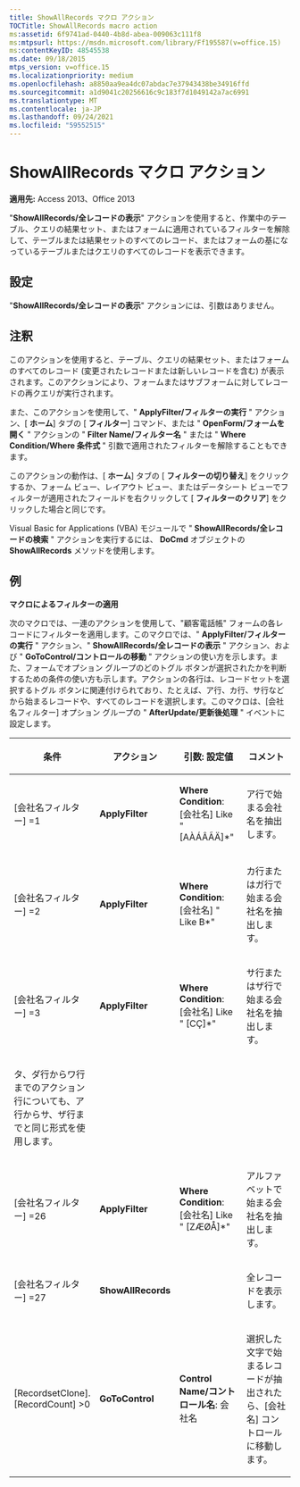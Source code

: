 ```yaml
---
title: ShowAllRecords マクロ アクション
TOCTitle: ShowAllRecords macro action
ms:assetid: 6f9741ad-0440-4b8d-abea-009063c111f8
ms:mtpsurl: https://msdn.microsoft.com/library/Ff195587(v=office.15)
ms:contentKeyID: 48545538
ms.date: 09/18/2015
mtps_version: v=office.15
ms.localizationpriority: medium
ms.openlocfilehash: a8850aa9ea4dc07abdac7e37943438be34916ffd
ms.sourcegitcommit: a1d9041c20256616c9c183f7d1049142a7ac6991
ms.translationtype: MT
ms.contentlocale: ja-JP
ms.lasthandoff: 09/24/2021
ms.locfileid: "59552515"
---
```

# <a name="showallrecords-macro-action"></a>ShowAllRecords マクロ アクション


**適用先:** Access 2013、Office 2013


"**ShowAllRecords/全レコードの表示**" アクションを使用すると、作業中のテーブル、クエリの結果セット、またはフォームに適用されているフィルターを解除して、テーブルまたは結果セットのすべてのレコード、またはフォームの基になっているテーブルまたはクエリのすべてのレコードを表示できます。

## <a name="setting"></a>設定

"**ShowAllRecords/全レコードの表示**" アクションには、引数はありません。

## <a name="remarks"></a>注釈

このアクションを使用すると、テーブル、クエリの結果セット、またはフォームのすべてのレコード (変更されたレコードまたは新しいレコードを含む) が表示されます。このアクションにより、フォームまたはサブフォームに対してレコードの再クエリが実行されます。

また、このアクションを使用して、" **ApplyFilter/フィルターの実行** " アクション、[ **ホーム**] タブの [ **フィルター**] コマンド、または " **OpenForm/フォームを開く** " アクションの " **Filter Name/フィルター名** " または " **Where Condition/Where 条件式** " 引数で適用されたフィルターを解除することもできます。

このアクションの動作は、[ **ホーム**] タブの [ **フィルターの切り替え**] をクリックするか、フォーム ビュー、レイアウト ビュー、またはデータシート ビューでフィルターが適用されたフィールドを右クリックして [ **フィルターのクリア**] をクリックした場合と同じです。

Visual Basic for Applications (VBA) モジュールで " **ShowAllRecords/全レコードの検索** " アクションを実行するには、 **DoCmd** オブジェクトの **ShowAllRecords** メソッドを使用します。

## <a name="example"></a>例

**マクロによるフィルターの適用**

次のマクロでは、一連のアクションを使用して、"顧客電話帳" フォームの各レコードにフィルターを適用します。このマクロでは、" **ApplyFilter/フィルターの実行** " アクション、" **ShowAllRecords/全レコードの表示** " アクション、および " **GoToControl/コントロールの移動** " アクションの使い方を示します。また、フォームでオプション グループのどのトグル ボタンが選択されたかを判断するための条件の使い方も示します。アクションの各行は、レコードセットを選択するトグル ボタンに関連付けられており、たとえば、ア行、カ行、サ行などから始まるレコードや、すべてのレコードを選択します。このマクロは、[会社名フィルター] オプション グループの " **AfterUpdate/更新後処理** " イベントに設定します。

<table>
<colgroup>
<col style="width: 25%" />
<col style="width: 25%" />
<col style="width: 25%" />
<col style="width: 25%" />
</colgroup>
<thead>
<tr class="header">
<th><p>条件</p></th>
<th><p>アクション</p></th>
<th><p>引数: 設定値</p></th>
<th><p>コメント</p></th>
</tr>
</thead>
<tbody>
<tr class="odd">
<td><p>[会社名フィルター] =1</p></td>
<td><p><strong>ApplyFilter</strong></p></td>
<td><p><strong>Where Condition</strong>: [会社名] Like &quot; [AÀÁÂÃÄ]*&quot;</p></td>
<td><p>ア行で始まる会社名を抽出します。</p></td>
</tr>
<tr class="even">
<td><p>[会社名フィルター] =2</p></td>
<td><p><strong>ApplyFilter</strong></p></td>
<td><p><strong>Where Condition</strong>: [会社名] &quot; Like B*&quot;</p></td>
<td><p>カ行またはガ行で始まる会社名を抽出します。</p></td>
</tr>
<tr class="odd">
<td><p>[会社名フィルター] =3</p></td>
<td><p><strong>ApplyFilter</strong></p></td>
<td><p><strong>Where Condition</strong>: [会社名] Like &quot; [CÇ]*&quot;</p></td>
<td><p>サ行またはザ行で始まる会社名を抽出します。</p></td>
</tr>
<tr class="even">
<td><p>タ、ダ行からワ行までのアクション行についても、ア行からサ、ザ行までと同じ形式を使用します。</p></td>
<td></td>
<td></td>
<td></td>
</tr>
<tr class="odd">
<td><p>[会社名フィルター] =26</p></td>
<td><p><strong>ApplyFilter</strong></p></td>
<td><p><strong>Where Condition</strong>: [会社名] Like &quot; [ZÆØÅ]*&quot;</p></td>
<td><p>アルファベットで始まる会社名を抽出します。</p></td>
</tr>
<tr class="even">
<td><p>[会社名フィルター] =27</p></td>
<td><p><strong>ShowAllRecords</strong></p></td>
<td><p></p></td>
<td><p>全レコードを表示します。</p></td>
</tr>
<tr class="odd">
<td><p>[RecordsetClone].[RecordCount] &gt;0</p></td>
<td><p><strong>GoToControl</strong></p></td>
<td><p><strong>Control Name/コントロール名</strong>: 会社名</p></td>
<td><p>選択した文字で始まるレコードが抽出されたら、[会社名] コントロールに移動します。</p></td>
</tr>
</tbody>
</table>


